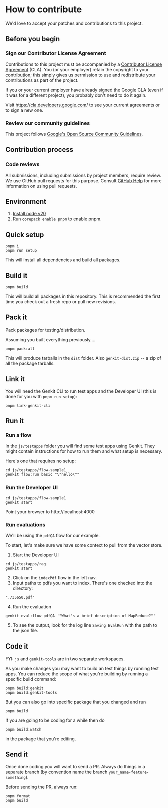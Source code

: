 # How to contribute

We'd love to accept your patches and contributions to this project.

## Before you begin

### Sign our Contributor License Agreement

Contributions to this project must be accompanied by a
[Contributor License Agreement](https://cla.developers.google.com/about) (CLA).
You (or your employer) retain the copyright to your contribution; this simply
gives us permission to use and redistribute your contributions as part of the
project.

If you or your current employer have already signed the Google CLA (even if it
was for a different project), you probably don't need to do it again.

Visit <https://cla.developers.google.com/> to see your current agreements or to
sign a new one.

### Review our community guidelines

This project follows
[Google's Open Source Community Guidelines](https://opensource.google/conduct/).

## Contribution process

### Code reviews

All submissions, including submissions by project members, require review. We
use GitHub pull requests for this purpose. Consult
[GitHub Help](https://help.github.com/articles/about-pull-requests/) for more
information on using pull requests.

## Environment

1. [Install node v20](https://nodejs.org/en/download)
2. Run `corepack enable pnpm` to enable pnpm.

## Quick setup

```
pnpm i
pnpm run setup
```

This will install all dependencies and build all packages.

## Build it

```
pnpm build
```

This will build all packages in this repository. This is recommended the first time you check out a fresh repo or pull new revisions.

## Pack it

Pack packages for testing/distribution.

Assuming you built everything previously....

```
pnpm pack:all
```

This will produce tarballs in the `dist` folder. Also `genkit-dist.zip` -- a zip of all the package tarballs.

## Link it

You will need the Genkit CLI to run test apps and the Developer UI (this is done for you with `pnpm run setup`):

```
pnpm link-genkit-cli
```

## Run it

### Run a flow

In the `js/testapps` folder you will find some test apps using Genkit. They might contain instructions for how to run them and what setup is necessary.

Here's one that requires no setup:

```
cd js/testapps/flow-sample1
genkit flow:run basic "\"hello\""
```

### Run the Developer UI

```
cd js/testapps/flow-sample1
genkit start
```

Point your browser to http://localhost:4000

### Run evaluations

We'll be using the `pdfQA` flow for our example.

To start, let's make sure we have some context to pull from the vector store.

1. Start the Developer UI

```
cd js/testapps/rag
genkit start
```

2. Click on the `indexPdf` flow in the left nav.
3. Input paths to pdfs you want to index. There's one checked into the directory:

```
"./35650.pdf"
```

4. Run the evaluation

```
genkit eval:flow pdfQA '"What's a brief description of MapReduce?"'
```

5. To see the output, look for the log line `Saving EvalRun` with the path to the json file.

## Code it

FYI: `js` and `genkit-tools` are in two separate workspaces.

As you make changes you may want to build an test things by running test apps.
You can reduce the scope of what you're building by running a specific build command:

```
pnpm build:genkit
pnpm build:genkit-tools
```

But you can also go into specific package that you changed and run

```
pnpm build
```

If you are going to be coding for a while then do

```
pnpm build:watch
```

in the package that you're editing.

## Send it

Once done coding you will want to send a PR. Always do things in a separate branch (by convention name the branch `your_name-feature-something`).

Before sending the PR, always run:

```
pnpm format
pnpm build
```
